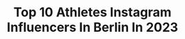 ---
title: Top 10 Athletes Instagram Influencers In Berlin In 2023
description: >-
  Find top athletes Instagram influencers in Berlin in 2023. Most popular hashtags: #berlin #athlete #running #training.
platform: Instagram
hits: 39
text_top: See the top-rated Instagram influencers on inBeat.
text_bottom: Our search engine aggregates 39 Instagram influencers like this in Berlin, Germany for you to contact.
profiles:
  - username: "elena_krawzow"
    fullname: >-
      Elena Krawzow
    bio: >-
      #teamkrawzow 💼 management: info@hd-swim.de 🏊🏼‍♀️ paralympic swimmer 🌍 world champion & world record holder 🇩🇪 berliner schwimmteam
    location: "Germany"
    followers: 32541
    engagement: 345
    commentsToLikes: 0.032210
    id: ck6tnfiah9qih0j71n6cqcu46
    verified: false
    hashtags: "#paraswimming, #swimsuit, #turkey, #paralympics"
  - username: "eric.muehle"
    fullname: >-
      sports photographer for life
    bio: >-
      ✖️𝐥𝐢𝐟𝐞 𝐚𝐭 𝟏/𝟏𝟎𝟎𝟎𝐭𝐡 𝐨𝐟 𝐚 𝐬𝐞𝐜𝐨𝐧𝐝 ✖️𝐟𝐫𝐞𝐞𝐥𝐚𝐧𝐜𝐞𝐫 𝐟𝐨𝐫 @gettysport ✖️𝐚𝐦𝐛𝐚𝐬𝐬𝐚𝐝𝐨𝐫 @affenhand ✖️𝐚𝐰𝐚𝐫𝐝 𝐰𝐢𝐧𝐧𝐞𝐫 ✖️𝐞𝐱 𝐛𝐚𝐥𝐥𝐞𝐫🏈 ✖️𝐢𝐧 𝐥𝐨𝐯𝐞 𝐰𝐢𝐭𝐡 @maryxloves ✖️𝐛𝐞𝐫𝐥𝐢𝐧
    location: "Germany"
    followers: 9152
    engagement: 572
    commentsToLikes: 0.038466
    id: ckaowsgw9a8zr0i78jelzi1st
    verified: false
    hashtags: "#gymnastics, #corona, #fitfamgermany, #running"
  - username: "shareenqueen"
    fullname: >-
      S H A R E E N
    bio: >-
      Vehicle Engineering Student - BabyBenz Driver ⠀⠀⠀  I am 24 years old and I have no intention of ⠀   ⠀⠀ ⠀⠀⠀⠀  ⠀⠀  slowing down.
    location: "Germany"
    followers: 62131
    engagement: 760
    commentsToLikes: 0.030150
    id: ck0vx4ghgx3jj0i190w32iork
    verified: false
    hashtags: "#fitness, #cars, #mercedesamg, #oldschool"
  - username: "mariuskusch"
    fullname: >-
      Marius Kusch
    bio: >-
      ▪️ Olympic Swimmer 🇩🇪-> Tokyo 2021 ▪️ World Championship Medalist ▪️ European Champion ▪️business inquiries mkswim93@gmail.com
    location: "Germany"
    followers: 55414
    engagement: 2473
    commentsToLikes: 0.007175
    id: ck138ie0kgd5k0i19aa0jfc80
    verified: false
    hashtags: "#water, #reels, #underwater, #training"
  - username: "yul_oeltze"
    fullname: >-
      ⓎⓊⓁ ⓄⒺⓁⓉⓏⒺ
    bio: >-
      2x European Champion 🥇🥇 2x World Champion 🥇🥇 @foodspring -15% —> yulFSG @gymshark link below ♥️Magdeburg💚
    location: "Germany"
    followers: 32776
    engagement: 738
    commentsToLikes: 0.007734
    id: ck5chndxar3o80i113smsylgm
    verified: false
    hashtags: "#sport, #couplegoals, #training, #foodspring"
  - username: "__julianweber__"
    fullname: >-
      Julian Weber
    bio: >-
      Olympic finalist - Rio 2016 JAVELIN THROW 🏋🏼‍♂️26 y/o 📍Berlin/Potsdam/Mainz Team @gradeonenutrition Rabatt Code: julian20
    location: "Germany"
    followers: 10370
    engagement: 953
    commentsToLikes: 0.006620
    id: ck6twmxgfsxcy0j71lti097g9
    verified: false
    hashtags: "#roadtotokyo, #workout, #support, #allin"
  - username: "lisakwayie"
    fullname: >-
      Lisa Marie Kwayie🕊
    bio: >-
      berlin| german sprinter| @adidas_de athlete great things never came from comfort zones
    location: "Germany"
    followers: 11320
    engagement: 1354
    commentsToLikes: 0.022348
    id: ck0u94i3e8ysw0i19uqfz4v8o
    verified: false
    hashtags: "#cantstopher, #teamlisa, #adidas, #dreambig"
  - username: "fotorunners.es"
    fullname: >-
      Fotorunners
    bio: >-
      📸 sport photographer World Athletics Photograph of the year 2018 World Athletics Photograph of the year 2019 📖 we tell stories with our images.
    location: "Germany"
    followers: 34024
    engagement: 310
    commentsToLikes: 0.026081
    id: ck14h0giq7xbf0i19fmd5m70o
    verified: false
    hashtags: "#polevault, #athletics, #trackandfield, #atletismo"
  - username: "franziskaschoebel"
    fullname: >-
      FRANZI | RUNNING + LIFTING
    bio: >-
      🏃🏽‍♀️ 10km 46:25 🦈 @gymshark athlete 🌱 @foodspring | Code FranziFSG ✉️ franziska@fyndafit.com https://sneakerhoodcom.wordpress.com/impressum/
    location: "Germany"
    followers: 88165
    engagement: 481
    commentsToLikes: 0.011068
    id: ck8t4by5d67nq0j780jw0qz7d
    verified: false
    hashtags: "#running, #berlin, #runninggirl, #gymshark"
  - username: "theo_penkala"
    fullname: >-
      THEO PENKALA
    bio: >-
      PERSONAL TRAINER | ATHLETE | COACH less human, more being 🙏🏼 📍 Berlin 📸 @thijography
    location: "Germany"
    followers: 13279
    engagement: 661
    commentsToLikes: 0.064210
    id: ckap4gq457b0l0i78r18coxvi
    verified: false
    hashtags: "#stephenhawking, #theydontreallycareaboutus, #ad, #amazfitgts2"
---